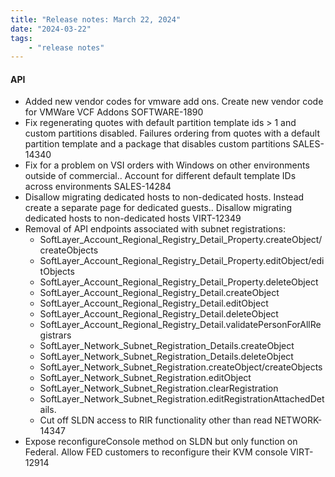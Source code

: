 ```yaml
---
title: "Release notes: March 22, 2024"
date: "2024-03-22"
tags:
    - "release notes"
---
```


#### API

- Added new vendor codes for vmware add ons. Create new vendor code for VMWare VCF Addons SOFTWARE-1890
- Fix regenerating quotes with default partition template ids > 1 and custom partitions disabled. Failures ordering from quotes with a default partition template and a package that disables custom partitions
SALES-14340
- Fix for a problem on VSI orders with Windows on other environments outside of commercial.. Account for different default template IDs across environments SALES-14284
- Disallow migrating dedicated hosts to non-dedicated hosts. Instead create a separate page for dedicated guests.. Disallow migrating dedicated hosts to non-dedicated hosts VIRT-12349
- Removal of API endpoints associated with subnet registrations:
    - SoftLayer_Account_Regional_Registry_Detail_Property.createObject/createObjects
    - SoftLayer_Account_Regional_Registry_Detail_Property.editObject/editObjects
    - SoftLayer_Account_Regional_Registry_Detail_Property.deleteObject
    - SoftLayer_Account_Regional_Registry_Detail.createObject
    - SoftLayer_Account_Regional_Registry_Detail.editObject
    - SoftLayer_Account_Regional_Registry_Detail.deleteObject
    - SoftLayer_Account_Regional_Registry_Detail.validatePersonForAllRegistrars
    - SoftLayer_Network_Subnet_Registration_Details.createObject
    - SoftLayer_Network_Subnet_Registration_Details.deleteObject
    - SoftLayer_Network_Subnet_Registration.createObject/createObjects
    - SoftLayer_Network_Subnet_Registration.editObject
    - SoftLayer_Network_Subnet_Registration.clearRegistration
    - SoftLayer_Network_Subnet_Registration.editRegistrationAttachedDetails.
    - Cut off SLDN access to RIR functionality other than read NETWORK-14347
- Expose reconfigureConsole method on SLDN but only function on Federal. Allow FED customers to reconfigure their KVM console VIRT-12914
